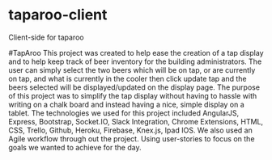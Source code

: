# taparoo-client
Client-side for taparoo


#TapAroo
This project was created to help ease the creation of a tap display and to help keep track of beer 
inventory for the building administrators. The user can simply select the two beers which
will be on tap, or are currently on tap, and what is currently in the cooler then click update
tap and the beers selected will be displayed/updated on the display page. The purpose of this
project was to simplify  the tap display without having to hassle with writing on a chalk board and 
instead having a nice, simple display on a tablet. 
The technologies we used for this project included AngularJS, Express, Bootstrap, Socket.IO, Slack
Integration, Chrome Extensions, HTML, CSS, Trello, Github, Heroku, Firebase, Knex.js, Ipad IOS. We also
used an Agile workflow through out the project. Using user-stories to focus on the goals we wanted 
to achieve for the day.
